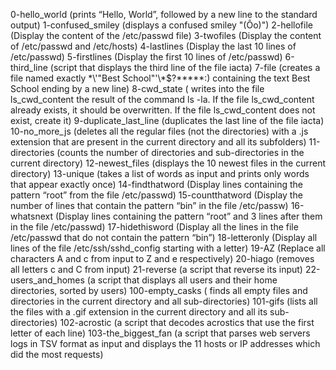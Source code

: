 0-hello_world (prints “Hello, World”, followed by a new line to the standard output)
1-confused_smiley (displays a confused smiley "(Ôo)")
2-hellofile (Display the content of the /etc/passwd file)
3-twofiles (Display the content of /etc/passwd and /etc/hosts)
4-lastlines (Display the last 10 lines of /etc/passwd)
5-firstlines (Display the first 10 lines of /etc/passwd)
6-third_line (script that displays the third line of the file iacta)
7-file (creates a file named exactly \*\\'"Best School"\'\\*$\?\*\*\*\*\*:) containing the text Best School ending by a new line)
8-cwd_state ( writes into the file ls_cwd_content the result of the command ls -la. If the file ls_cwd_content already exists, it should be overwritten. If the file ls_cwd_content does not exist, create it)
9-duplicate_last_line (duplicates the last line of the file iacta)
10-no_more_js (deletes all the regular files (not the directories) with a .js extension that are present in the current directory and all its subfolders)
11-directories (counts the number of directories and sub-directories in the current directory)
12-newest_files (displays the 10 newest files in the current directory)
13-unique (takes a list of words as input and prints only words that appear exactly once)
14-findthatword (Display lines containing the pattern “root” from the file /etc/passwd)
15-countthatword (Display the number of lines that contain the pattern “bin” in the file /etc/passw)
16-whatsnext (Display lines containing the pattern “root” and 3 lines after them in the file /etc/passwd)
17-hidethisword (Display all the lines in the file /etc/passwd that do not contain the pattern “bin”)
18-letteronly (Display all lines of the file /etc/ssh/sshd_config starting with a letter)
19-AZ (Replace all characters A and c from input to Z and e respectively)
20-hiago (removes all letters c and C from input)
21-reverse (a script that reverse its input)
22-users_and_homes (a script that displays all users and their home directories, sorted by users)
100-empty_casks ( finds all empty files and directories in the current directory and all sub-directories)
101-gifs (lists all the files with a .gif extension in the current directory and all its sub-directories)
102-acrostic (a script that decodes acrostics that use the first letter of each line)
103-the_biggest_fan (a script that parses web servers logs in TSV format as input and displays the 11 hosts or IP addresses which did the most requests)
